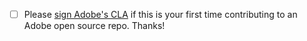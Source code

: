 - [ ] Please [sign Adobe's CLA](http://opensource.adobe.com/cla.html) if this is your first time contributing to an Adobe open source repo. Thanks!
